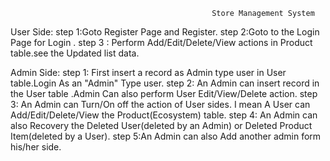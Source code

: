                                                  Store Management System
User Side:
step 1:Goto Register Page and Register.
step 2:Goto to the Login Page for Login .
step 3 : Perform Add/Edit/Delete/View actions in Product table.see the Updated list data.

Admin Side:
step 1: First insert a record as Admin type user in User table.Login As an "Admin" Type user.
step 2: An Admin can insert record in the User table .Admin Can also perform User Edit/View/Delete action.
step 3: An Admin can Turn/On off the action of User sides. I mean A User can Add/Edit/Delete/View the Product(Ecosystem) table.
step 4: An Admin can  also Recovery the Deleted User(deleted by an Admin) or Deleted Product Item(deleted by a User).
step 5:An Admin can also Add another admin form his/her side.
